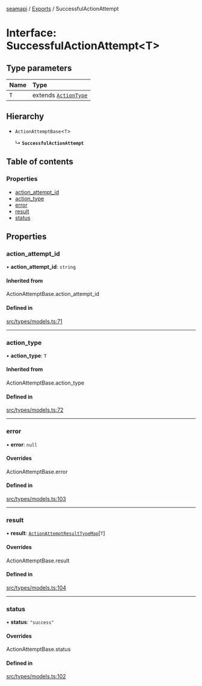 [seamapi](../README.md) / [Exports](../modules.md) / SuccessfulActionAttempt

# Interface: SuccessfulActionAttempt<T\>

## Type parameters

| Name | Type |
| :------ | :------ |
| `T` | extends [`ActionType`](../modules.md#actiontype) |

## Hierarchy

- `ActionAttemptBase`<`T`\>

  ↳ **`SuccessfulActionAttempt`**

## Table of contents

### Properties

- [action\_attempt\_id](SuccessfulActionAttempt.md#action_attempt_id)
- [action\_type](SuccessfulActionAttempt.md#action_type)
- [error](SuccessfulActionAttempt.md#error)
- [result](SuccessfulActionAttempt.md#result)
- [status](SuccessfulActionAttempt.md#status)

## Properties

### action\_attempt\_id

• **action\_attempt\_id**: `string`

#### Inherited from

ActionAttemptBase.action\_attempt\_id

#### Defined in

[src/types/models.ts:71](https://github.com/seamapi/seamapi-javascript/blob/main/src/types/models.ts#L71)

___

### action\_type

• **action\_type**: `T`

#### Inherited from

ActionAttemptBase.action\_type

#### Defined in

[src/types/models.ts:72](https://github.com/seamapi/seamapi-javascript/blob/main/src/types/models.ts#L72)

___

### error

• **error**: ``null``

#### Overrides

ActionAttemptBase.error

#### Defined in

[src/types/models.ts:103](https://github.com/seamapi/seamapi-javascript/blob/main/src/types/models.ts#L103)

___

### result

• **result**: [`ActionAttemptResultTypeMap`](ActionAttemptResultTypeMap.md)[`T`]

#### Overrides

ActionAttemptBase.result

#### Defined in

[src/types/models.ts:104](https://github.com/seamapi/seamapi-javascript/blob/main/src/types/models.ts#L104)

___

### status

• **status**: ``"success"``

#### Overrides

ActionAttemptBase.status

#### Defined in

[src/types/models.ts:102](https://github.com/seamapi/seamapi-javascript/blob/main/src/types/models.ts#L102)
